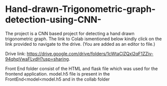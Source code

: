 # Hand-drawn-Trigonometric-graph-detection-using-CNN-
The project is a CNN based project for detecting a hand drawn trigonometric graph.
The link to Colab ismentioned below kindly click on the link provided to navigate to the drive. (You are added as an editor to file.)

Drive link:
https://drive.google.com/drive/folders/1cWtaClZQxl2qF1ZZiv-94qhqVwaFLvdH?usp=sharing. 

Front End folder consist of the HTML and flask file which was used for the frontend application.
model.h5 file is present in the FrontEnd<model<model.h5
and in the collab folder
